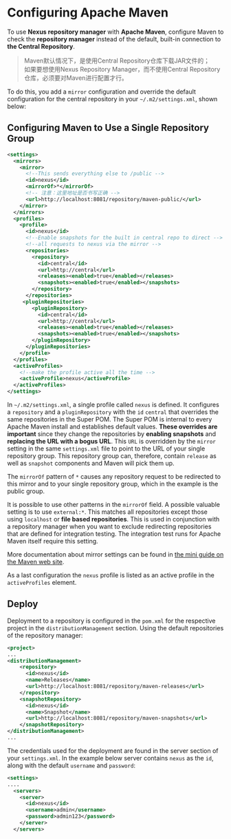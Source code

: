 # Configuring Apache Maven

To use **Nexus repository manager** with **Apache Maven**, configure Maven to check the **repository manager** instead of the default, built-in connection to **the Central Repository**.

> Maven默认情况下，是使用Central Repository仓库下载JAR文件的；  
> 如果要想使用Nexus Repository Manager，而不使用Central Repository仓库，必须要对Maven进行配置才行。

To do this, you add a `mirror` configuration and override the default configuration for the central repository in your `~/.m2/settings.xml`, shown below:

## Configuring Maven to Use a Single Repository Group

```xml
<settings>
  <mirrors>
    <mirror>
      <!--This sends everything else to /public -->
      <id>nexus</id>
      <mirrorOf>*</mirrorOf>
      <!-- 注意：这里地址是否书写正确 -->
      <url>http://localhost:8081/repository/maven-public/</url>
    </mirror>
  </mirrors>
  <profiles>
    <profile>
      <id>nexus</id>
      <!--Enable snapshots for the built in central repo to direct -->
      <!--all requests to nexus via the mirror -->
      <repositories>
        <repository>
          <id>central</id>
          <url>http://central</url>
          <releases><enabled>true</enabled></releases>
          <snapshots><enabled>true</enabled></snapshots>
        </repository>
      </repositories>
     <pluginRepositories>
        <pluginRepository>
          <id>central</id>
          <url>http://central</url>
          <releases><enabled>true</enabled></releases>
          <snapshots><enabled>true</enabled></snapshots>
        </pluginRepository>
      </pluginRepositories>
    </profile>
  </profiles>
  <activeProfiles>
    <!--make the profile active all the time -->
    <activeProfile>nexus</activeProfile>
  </activeProfiles>
</settings>
```

In `~/.m2/settings.xml`, a single profile called `nexus` is defined. It configures a `repository` and a `pluginRepository` with the `id` `central` that overrides the same repositories in the Super POM. The Super POM is internal to every Apache Maven install and establishes default values. **These overrides are important** since they change the repositories by **enabling snapshots** and **replacing the URL with a bogus URL**. This `URL` is overridden by the `mirror` setting in the same `settings.xml` file to point to the URL of your single repository group. This repository group can, therefore, contain `release` as well as `snapshot` components and Maven will pick them up. 

The `mirrorOf` pattern of `*` causes any repository request to be redirected to this mirror and to your single repository group, which in the example is the public group.

It is possible to use other patterns in the `mirrorOf` field. A possible valuable setting is to use `external:*`. This matches all repositories except those using `localhost` or **file based repositories**. This is used in conjunction with a repository manager when you want to exclude redirecting repositories that are defined for integration testing. The integration test runs for Apache Maven itself require this setting.

More documentation about mirror settings can be found in [the mini guide on the Maven web site](http://maven.apache.org/guides/mini/guide-mirror-settings.html).

As a last configuration the `nexus` profile is listed as an active profile in the `activeProfiles` element.

## Deploy

Deployment to a repository is configured in the `pom.xml` for the respective project in the `distributionManagement` section. Using the default repositories of the repository manager:

```xml
<project>
...
<distributionManagement>
    <repository>
      <id>nexus</id>
      <name>Releases</name>
      <url>http://localhost:8081/repository/maven-releases</url>
    </repository>
    <snapshotRepository>
      <id>nexus</id>
      <name>Snapshot</name>
      <url>http://localhost:8081/repository/maven-snapshots</url>
    </snapshotRepository>
</distributionManagement>
...
```

The credentials used for the deployment are found in the server section of your `settings.xml`. In the example below server contains `nexus` as the `id`, along with the default `username` and `password`: 

```xml
<settings>
....
  <servers>
    <server>
      <id>nexus</id>
      <username>admin</username>
      <password>admin123</password>
    </server>
  </servers>
```




